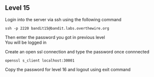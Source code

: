 ## Level 15
Login into the server via ssh using the following command

```
ssh -p 2220 bandit15@bandit.labs.overthewire.org
```
Then enter the password you got in previous level  
You will be logged in

Create an open ssl connection and type the password once connnected 
```
openssl s_client localhost:30001
```

Copy the password for level 16 and logout using exit command 
